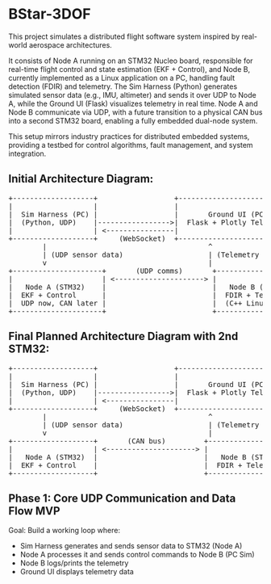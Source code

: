 # BStar-3DOF

This project simulates a distributed flight software system inspired by real-world aerospace architectures. 

It consists of Node A running on an STM32 Nucleo board, responsible for real-time flight control and state estimation (EKF + Control), and Node B, currently implemented as a Linux application on a PC, handling fault detection (FDIR) and telemetry. The Sim Harness (Python) generates simulated sensor data (e.g., IMU, altimeter) and sends it over UDP to Node A, while the Ground UI (Flask) visualizes telemetry in real time. Node A and Node B communicate via UDP, with a future transition to a physical CAN bus into a second STM32 board, enabling a fully embedded dual-node system. 

This setup mirrors industry practices for distributed embedded systems, providing a testbed for control algorithms, fault management, and system integration.

## Initial Architecture Diagram:
<pre>
+-------------------+                  +-----------------------------+
|                   |                  |                             |
|  Sim Harness (PC) |                  |       Ground UI (PC)        |
|  (Python, UDP)    |----------------->|  Flask + Plotly Telemetry   |
|                   | <----------------|                             |
+-------------------+     (WebSocket)  +-----------------------------+
        |                                      ^
        | (UDP sensor data)                    | (Telemetry packets)
        v                                      |
+---------------------+       (UDP comms)       +----------------------+
|                     | <---------------------> |                      |
|   Node A (STM32)    |                         |   Node B (PC Sim)    |
|  EKF + Control      |                         |  FDIR + Telemetry    |
|  UDP now, CAN later |                         |  (C++ Linux app)     |
+---------------------+                         +----------------------+
</pre>

## Final Planned Architecture Diagram with 2nd STM32:
<pre>
+-------------------+                  +-----------------------------+
|                   |                  |                             |
|  Sim Harness (PC) |                  |       Ground UI (PC)        |
|  (Python, UDP)    |----------------->|  Flask + Plotly Telemetry   |
|                   | <----------------|                             |
+-------------------+     (WebSocket)  +-----------------------------+
        |                                      ^
        | (UDP sensor data)                    | (Telemetry packets)
        v                                      |
+-------------------+       (CAN bus)         +-------------------+
|                   | <---------------------> |                   |
|   Node A (STM32)  |                         |   Node B (STM32)  |
|  EKF + Control    |                         |  FDIR + Telemetry |
+-------------------+                         +-------------------+
</pre>

## Phase 1: Core UDP Communication and Data Flow MVP
Goal: Build a working loop where:
- Sim Harness generates and sends sensor data to STM32 (Node A)
- Node A processes it and sends control commands to Node B (PC Sim)
- Node B logs/prints the telemetry
- Ground UI displays telemetry data
